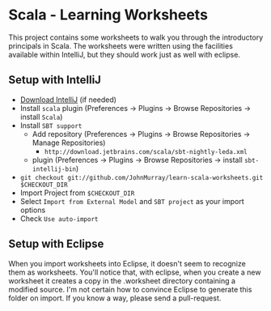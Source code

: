 # Scala - Learning Worksheets

This project contains some worksheets to walk you through the introductory
principals in Scala. The worksheets were written using the facilities available
within IntelliJ, but they should work just as well with eclipse.

## Setup with IntelliJ

+ [Download IntelliJ][1] (if needed)
+ Install `scala` plugin (Preferences -> Plugins -> Browse Repositories -> install `Scala`)
+ Install `SBT support`
  + Add repository (Preferences -> Plugins -> Browse Repositories -> Manage Repositories)
    + `http://download.jetbrains.com/scala/sbt-nightly-leda.xml`
  + plugin (Preferences -> Plugins -> Browse Repositories -> install `sbt-intellij-bin`)
+ `git checkout git://github.com/JohnMurray/learn-scala-worksheets.git $CHECKOUT_DIR`
+ Import Project from `$CHECKOUT_DIR`
+ Select `Import from External Model` and `SBT project` as your import options
+ Check `Use auto-import`

## Setup with Eclipse

When you import worksheets into Eclipse, it doesn't seem to recognize them as
worksheets. You'll notice that, with eclipse, when you create a new worksheet
it creates a copy in the .worksheet directory containing a modified source. I'm
not certain how to convince Eclipse to generate this folder on import. If you
know a way, please send a pull-request.


  [1]: http://www.jetbrains.com/idea/free_java_ide.html
